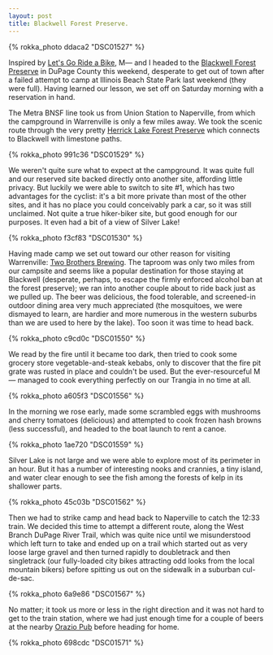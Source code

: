 ```yaml
---
layout: post
title: Blackwell Forest Preserve.
---
```


{% rokka_photo ddaca2 "DSC01527" %}

Inspired by <a href="http://letsgorideabike.com/2010/06/21/bike-camping-trip/">Let's Go Ride a Bike</a>, M&mdash; and I headed to the <a href="http://www.dupageforest.org/Conservation/Forest_Preserves/Blackwell.aspx">Blackwell Forest Preserve</a> in DuPage County this weekend, desperate to get out of town after a failed attempt to camp at Illinois Beach State Park last weekend (they were full). Having learned our lesson, we set off on Saturday morning with a reservation in hand.

The Metra BNSF line took us from Union Station to Naperville, from which the campground in Warrenville is only a few miles away. We took the scenic route through the very pretty <a href="http://www.dupageforest.org/Conservation/Forest_Preserves/Herrick_Lake.aspx">Herrick Lake Forest Preserve</a> which connects to Blackwell with limestone paths.

{% rokka_photo 991c36 "DSC01529" %}

We weren't quite sure what to expect at the campground. It was quite full and our reserved site backed directly onto another site, affording little privacy. But luckily we were able to switch to site #1, which has two advantages for the cyclist: it's a bit more private than most of the other sites, and it has no place you could conceivably park a car, so it was still unclaimed. Not quite a true hiker-biker site, but good enough for our purposes. It even had a bit of a view of Silver Lake!

{% rokka_photo f3cf83 "DSC01530" %}

Having made camp we set out toward our other reason for visiting Warrenville: <a href="http://www.twobrothersbrewing.com/">Two Brothers Brewing</a>. The taproom was only two miles from our campsite and seems like a popular destination for those staying at Blackwell (desperate, perhaps, to escape the firmly enforced alcohol ban at the forest preserve); we ran into another couple about to ride back just as we pulled up. The beer was delicious, the food tolerable, and screened-in outdoor dining area very much appreciated (the mosquitoes, we were dismayed to learn, are hardier and more numerous in the western suburbs than we are used to here by the lake). Too soon it was time to head back.

{% rokka_photo c9cd0c "DSC01550" %}

We read by the fire until it became too dark, then tried to cook some grocery store vegetable-and-steak kebabs, only to discover that the fire pit grate was rusted in place and couldn't be used. But the ever-resourceful M&mdash; managed to cook everything perfectly on our Trangia in no time at all.

{% rokka_photo a605f3 "DSC01556" %}

In the morning we rose early, made some scrambled eggs with mushrooms and cherry tomatoes (delicious) and attempted to cook frozen hash browns (less successful), and headed to the boat launch to rent a canoe.

{% rokka_photo 1ae720 "DSC01559" %}

Silver Lake is not large and we were able to explore most of its perimeter in an hour. But it has a number of interesting nooks and crannies, a tiny island, and water clear enough to see the fish among the forests of kelp in its shallower parts.

{% rokka_photo 45c03b "DSC01562" %}

Then we had to strike camp and head back to Naperville to catch the 12:33 train. We decided this time to attempt a different route, along the West Branch DuPage River Trail, which was quite nice until we misunderstood which left turn to take and ended up on a trail which started out as very loose large gravel and then turned rapidly to doubletrack and then singletrack (our fully-loaded city bikes attracting odd looks from the local mountain bikers) before spitting us out on the sidewalk in a suburban cul-de-sac.

{% rokka_photo 6a9e86 "DSC01567" %}

No matter; it took us more or less in the right direction and it was not hard to get to the train station, where we had just enough time for a couple of beers at the nearby <a href="http://www.oraziopub.com/">Orazio Pub</a> before heading for home.

{% rokka_photo 698cdc "DSC01571" %}
